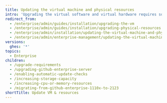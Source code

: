 ```yaml
---
title: Updating the virtual machine and physical resources
intro: 'Upgrading the virtual software and virtual hardware requires some downtime for your instance, so be sure to plan your upgrade in advance.'
redirect_from:
  - /enterprise/admin/guides/installation/upgrading-the-vm
  - /enterprise/admin/guides/installation/upgrading-physical-resources
  - /enterprise/admin/installation/updating-the-virtual-machine-and-physical-resources
  - /enterprise/admin/enterprise-management/updating-the-virtual-machine-and-physical-resources
versions:
  ghes: '*'
topics:
  - Enterprise
children:
  - /upgrade-requirements
  - /upgrading-github-enterprise-server
  - /enabling-automatic-update-checks
  - /increasing-storage-capacity
  - /increasing-cpu-or-memory-resources
  - /migrating-from-github-enterprise-1110x-to-2123
shortTitle: Update VM & resources
---
```


